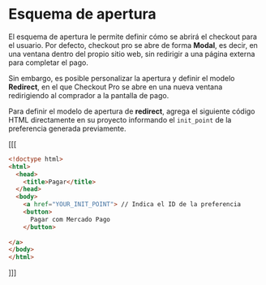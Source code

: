 # Esquema de apertura

El esquema de apertura le permite definir cómo se abrirá el checkout para el usuario. Por defecto, checkout pro se abre de forma **Modal**, es decir, en una ventana dentro del propio sitio web, sin redirigir a una página externa para completar el pago.

Sin embargo, es posible personalizar la apertura y definir el modelo **Redirect**, en el que Checkout Pro se abre en una nueva ventana redirigiendo al comprador a la pantalla de pago.

Para definir el modelo de apertura de **redirect**, agrega el siguiente código HTML directamente en su proyecto informando el `init_point` de la preferencia generada previamente.

[[[
```html
<!doctype html>
<html>
  <head>
    <title>Pagar</title>
  </head>
  <body>
    <a href="YOUR_INIT_POINT"> // Indica el ID de la preferencia
    <button>
      Pagar com Mercado Pago
    </button>
    
</a>
</body>
</html>
```
]]]
